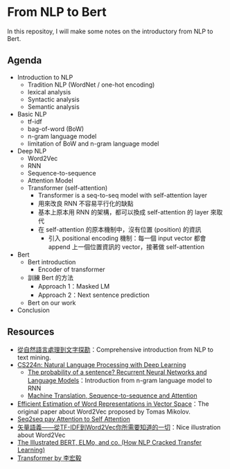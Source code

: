 # From NLP to Bert

In this repositoy, I will make some notes on the introductory from NLP to Bert.

## Agenda

- Introduction to NLP
  - Tradition NLP (WordNet / one-hot encoding)
  - lexical analysis
  - Syntactic analysis
  - Semantic analysis
- Basic NLP
  - tf-idf
  - bag-of-word (BoW)
  - n-gram language model
  - limitation of BoW and n-gram language model
- Deep NLP
  - Word2Vec
  - RNN
  - Sequence-to-sequence
  - Attention Model
  - Transformer (self-attention)
    - Transformer is a seq-to-seq model with self-attention layer
    - 用來改良 RNN 不容易平行化的缺點
    - 基本上原本用 RNN 的架構，都可以換成 self-attention 的 layer 來取代
    - 在 self-attention 的原本機制中，沒有位置 (position) 的資訊
      - 引入 positional encoding 機制：每一個 input vector 都會 append 上一個位置資訊的 vector，接著做 self-attention
- Bert
  - Bert introduction
    - Encoder of transformer
  - 訓練 Bert 的方法
    - Approach 1：Masked LM
    - Approach 2：Next sentence prediction
  - Bert on our work
- Conclusion


## Resources
- [從自然語言處理到文字探勘](https://www.slideshare.net/YiShinChen1/ss-104503736)：Comprehensive introduction from NLP to text mining.
- [CS224n: Natural Language Processing with Deep Learning](http://web.stanford.edu/class/cs224n/)
  - [The probability of a sentence? Recurrent Neural Networks and Language Models](http://web.stanford.edu/class/cs224n/slides/cs224n-2019-lecture06-rnnlm.pdf)：Introduction from n-gram language model to RNN
  - [Machine Translation, Sequence-to-sequence and Attention](http://web.stanford.edu/class/cs224n/slides/cs224n-2019-lecture08-nmt.pdf)
- [Efficient Estimation of Word Representations in Vector Space](https://arxiv.org/pdf/1301.3781.pdf)：The original paper about Word2Vec proposed by Tomas Mikolov. 
- [Seq2seq pay Attention to Self Attention](https://medium.com/@bgg/seq2seq-pay-attention-to-self-attention-part-1-%E4%B8%AD%E6%96%87%E7%89%88-2714bbd92727)
- [矢量語義——從TF-IDF到Word2Vec你所需要知道的一切](https://blog.csdn.net/stupid_3/article/details/83184807)：Nice illustration about Word2Vec
- [The Illustrated BERT, ELMo, and co. (How NLP Cracked Transfer Learning)](http://jalammar.github.io/illustrated-bert/)
- [Transformer by 李宏毅](https://www.youtube.com/watch?v=ugWDIIOHtPA)
